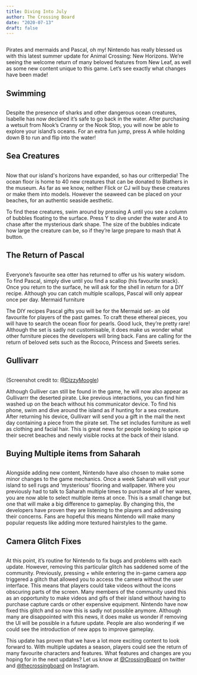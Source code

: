 ```yaml
---
title: Diving Into July
author: The Crossing Board
date: "2020-07-13"
draft: false
---
```


<div class="image-center">
<img src="/images/posts/13072020/image1.jpg" alt="" />
</div>

Pirates and mermaids and Pascal, oh my! Nintendo has really blessed us with this latest summer update for Animal Crossing: New Horizons. We’re seeing the welcome return of many beloved features from New Leaf, as well as some new content unique to this game. Let’s see exactly what changes have been made!

## Swimming

<div class="image-center">
<img src="/images/posts/13072020/image2.jpg" alt="" />
</div>

Despite the presence of sharks and other dangerous ocean creatures, Isabelle has now declared it’s safe to go back in the water. After purchasing a wetsuit from Nook’s Cranny or the Nook Stop, you will now be able to explore your island’s oceans. For an extra fun jump, press A while holding down B to run and flip into the water!

## Sea Creatures

<div class="image-center">
<img src="/images/posts/13072020/image3.jpg" alt="" />
</div>

Now that our island's horizons have expanded, so has our critterpedia! The ocean floor is home to 40 new creatures that can be donated to Blathers in the museum. As far as we know, neither Flick or CJ will buy these creatures or make them into models. However the seaweed can be placed on your beaches, for an authentic seaside aesthetic.

To find these creatures, swim around by pressing A until you see a column of bubbles floating to the surface. Press Y to dive under the water and A to chase after the mysterious dark shape. The size of the bubbles indicate how large the creature can be, so if they’re large prepare to mash that A button.

## The Return of Pascal

<div class="image-center">
<img src="/images/posts/13072020/image4.jpg" alt="" />
</div>

Everyone’s favourite sea otter has returned to offer us his watery wisdom. To find Pascal, simply dive until you find a scallop (his favourite snack). Once you return to the surface, he will ask for the shell in return for a DIY recipe. Although you can catch multiple scallops, Pascal will only appear once per day.
Mermaid furniture

The DIY recipes Pascal gifts you will be for the Mermaid set- an old favourite for players of the past games. To craft these ethereal pieces, you will have to search the ocean floor for pearls. Good luck, they’re pretty rare!
Although the set is sadly not customisable, it does make us wonder what other furniture pieces the developers will bring back. Fans are calling for the return of beloved sets such as the Rococo, Princess and Sweets series.

## Gullivarr

<div class="image-center">
<img src="/images/posts/13072020/image5.jpg" alt="" />
</div>
<p class="image-credit">(Screenshot credit to: <a href="https://twitter.com/DizzyMoogle" target="_blank">@DizzyMoogle</a>)</p>

Although Gulliver can still be found in the game, he will now also appear as Gullivarrr the deserted pirate. Like previous interactions, you can find him washed up on the beach without his communicator device. To find his phone, swim and dive around the island as if hunting for a sea creature. After returning his device, Gullivarr will send you a gift in the mail the next day containing a piece from the pirate set. The set includes furniture as well as clothing and facial hair. This is great news for people looking to spice up their secret beaches and newly visible rocks at the back of their island.

## Buying Multiple items from Saharah

<div class="image-center">
<img src="/images/posts/13072020/image6.jpg" alt="" />
</div>

Alongside adding new content, Nintendo have also chosen to make some minor changes to the game mechanics. Once a week Saharah will visit your island to sell rugs and ‘mysterious’ flooring and wallpaper. Where you previously had to talk to Saharah multiple times to purchase all of her wares, you are now able to select multiple items at once. This is a small change but one that will make a big difference to gameplay.
By changing this, the developers have proven they are listening to the players and addressing their concerns. Fans are hopeful this means Nintendo will make many popular requests like adding more textured hairstyles to the game.

## Camera Glitch Fixes

<div class="image-center">
<img src="/images/posts/13072020/image7.jpg" alt="" />
</div>

At this point, it’s routine for Nintendo to fix bugs and problems with each update. However, removing this particular glitch has saddened some of the community. Previously, pressing + while entering the in-game camera app triggered a glitch that allowed you to access the camera without the user interface. This means that players could take videos without the icons obscuring parts of the screen. Many members of the community used this as an opportunity to make videos and gifs of their island without having to purchase capture cards or other expensive equipment. Nintendo have now fixed this glitch and so now this is sadly not possible anymore.
Although many are disappointed with this news, it does make us wonder if removing the UI will be possible in a future update. People are also wondering if we could see the introduction of new apps to improve gameplay.

This update has proven that we have a lot more exciting content to look forward to. With multiple updates a season, players could see the return of many favourite characters and features. What features and changes are you hoping for in the next updates? Let us know at [@CrossingBoard](https://twitter.com/crossingboard) on twitter and [@thecrossingboard](https://instagram.com/thecrossingboard) on Instagram.
